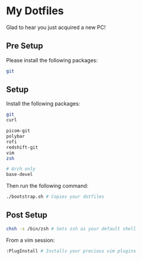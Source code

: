 # My Dotfiles

Glad to hear you just acquired a new PC!

## Pre Setup

Please install the following packages:

```sh
git
```

## Setup

Install the following packages:

```sh
git
curl

picom-git
polybar
rofi
redshift-git
vim
zsh

# Arch only
base-devel
```

Then run the following command:

```sh
./bootstrap.sh # Copies your dotfiles
```

## Post Setup

```sh
chsh -s /bin/zsh # Sets zsh as your default shell
```

From a vim session:

```sh
:PlugInstall # Installs your precious vim plugins
```
